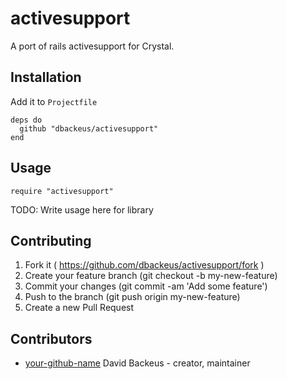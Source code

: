 # activesupport

A port of rails activesupport for Crystal.

## Installation

Add it to `Projectfile`

```crystal
deps do
  github "dbackeus/activesupport"
end
```

## Usage

```crystal
require "activesupport"
```

TODO: Write usage here for library

## Contributing

1. Fork it ( https://github.com/dbackeus/activesupport/fork )
2. Create your feature branch (git checkout -b my-new-feature)
3. Commit your changes (git commit -am 'Add some feature')
4. Push to the branch (git push origin my-new-feature)
5. Create a new Pull Request

## Contributors

- [your-github-name](https://github.com/dbackeus) David Backeus - creator, maintainer
